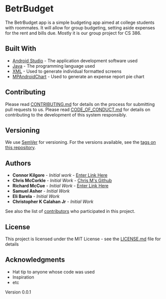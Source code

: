 # BetrBudget

The BetrBudget app is a simple budgeting app aimed at college students with roommates. It will allow for group budgeting, setting aside expenses for the rent and bills due. Mostly it is our group project for CS 386.


## Built With

* [Android Studio](https://developer.android.com/docs) - The application development software used
* [Java](https://www.java.com/en/download/help/whatis_java.html) - The programming language used
* [XML](https://www.xml.com/) - Used to generate individual formatted screens
* [MPAndroidChart](https://github.com/PhilJay/MPAndroidChart) - Used to generate an expense report pie chart

## Contributing

Please read [CONTRIBUTING.md](https://gist.github.com/PurpleBooth/b24679402957c63ec426) for details on the process for submitting pull requests to us.
Please read [CODE_OF_CONDUCT.md](https://github.com/ChrisCalah/BetrBudget/blob/master/CODE_OF_CONDUCT.md) for details on contributing to the development of this system responsibly.

## Versioning

We use [SemVer](http://semver.org/) for versioning. For the versions available, see the [tags on this repository](https://github.com/ChrisCalah/BetrBudget/tags). 

## Authors

* **Connor Kilgore** - *Initial work* - [Enter Link Here](https://google.com)
* **Chris McCorkle** - *Initial Work* - [Chris M's Github](https://github.com/Chris-McCorkle)
* **Richard McCue** - *Initial Work* - [Enter Link Here](https://google.com)
* **Samuel Asher** - *Initial Work* 
* **Eli Barela** - *Initial Work*
* **Christopher K Calahan Jr** - *Initial Work*

See also the list of [contributors](https://github.com/ChrisCalah/BetrBudget/graphs/contributors) who participated in this project.

## License

This project is licensed under the MIT License - see the [LICENSE.md](LICENSE.md) file for details

## Acknowledgments

* Hat tip to anyone whose code was used
* Inspiration
* etc

Version 0.0.1
